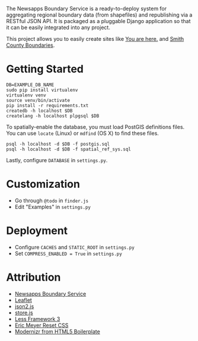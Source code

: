 The Newsapps Boundary Service is a ready-to-deploy system for aggregating regional boundary data (from shapefiles) and republishing via a RESTful JSON API. It is packaged as a pluggable Django application so that it can be easily integrated into any project.

This project allows you to easily create sites like [You are here.](http://boundaries.tribapps.com/) and [Smith County Boundaries](http://boundaryservice.hacktyler.com/).

# Getting Started

    DB=EXAMPLE_DB_NAME
    sudo pip install virtualenv
    virtualenv venv
    source venv/bin/activate
    pip install -r requirements.txt
    createdb -h localhost $DB
    createlang -h localhost plpgsql $DB

To spatially-enable the database, you must load PostGIS definitions files. You can use `locate` (Linux) or `mdfind` (OS X) to find these files.

    psql -h localhost -d $DB -f postgis.sql
    psql -h localhost -d $DB -f spatial_ref_sys.sql

Lastly, configure `DATABASE` in `settings.py`.

# Customization

* Go through `@todo` in `finder.js`
* Edit "Examples" in `settings.py`

# Deployment

* Configure `CACHES` and `STATIC_ROOT` in `settings.py`
* Set `COMPRESS_ENABLED = True` in `settings.py`

# Attribution

* [Newsapps Boundary Service](https://github.com/newsapps/django-boundaryservice)
* [Leaflet](http://leaflet.cloudmade.com/)
* [json2.js](https://github.com/douglascrockford/JSON-js)
* [store.js](https://github.com/marcuswestin/store.js)
* [Less Framework 3](http://lessframework.com/v3/)
* [Eric Meyer Reset CSS](http://meyerweb.com/eric/tools/css/reset/)
* [Modernizr from HTML5 Boilerplate](http://html5boilerplate.com/)